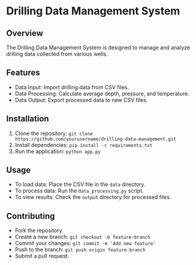 # Drilling Data Management System

## Overview
The Drilling Data Management System is designed to manage and analyze drilling data collected from various wells.

## Features
- Data Input: Import drilling data from CSV files.
- Data Processing: Calculate average depth, pressure, and temperature.
- Data Output: Export processed data to new CSV files.

## Installation
1. Clone the repository: `git clone https://github.com/yourusername/drilling-data-management.git`
2. Install dependencies: `pip install -r requirements.txt`
3. Run the application: `python app.py`

## Usage
- To load data: Place the CSV file in the `data` directory.
- To process data: Run the `data_processing.py` script.
- To view results: Check the `output` directory for processed files.

## Contributing
- Fork the repository.
- Create a new branch: `git checkout -b feature-branch`
- Commit your changes: `git commit -m 'Add new feature'`
- Push to the branch: `git push origin feature-branch`
- Submit a pull request.
